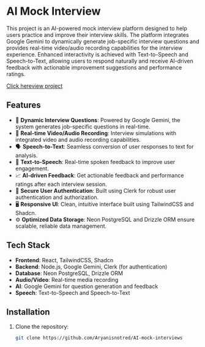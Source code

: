 # AI Mock Interview

This project is an AI-powered mock interview platform designed to help users practice and improve their interview skills. The platform integrates Google Gemini to dynamically generate job-specific interview questions and provides real-time video/audio recording capabilities for the interview experience. Enhanced interactivity is achieved with Text-to-Speech and Speech-to-Text, allowing users to respond naturally and receive AI-driven feedback with actionable improvement suggestions and performance ratings.


[Click hereview project](https://virtuehirex.vercel.app)

## Features

- 🎯 **Dynamic Interview Questions**: Powered by Google Gemini, the system generates job-specific questions in real-time.
- 🎥 **Real-time Video/Audio Recording**: Interview simulations with integrated video and audio recording capabilities.
- 🗣️ **Speech-to-Text**: Seamless conversion of user responses to text for analysis.
- 📝 **Text-to-Speech**: Real-time spoken feedback to improve user engagement.
- 📈 **AI-driven Feedback**: Get actionable feedback and performance ratings after each interview session.
- 🔐 **Secure User Authentication**: Built using Clerk for robust user authentication and authorization.
- 🖥️ **Responsive UI**: Clean, intuitive interface built using TailwindCSS and Shadcn.
- ⚙️ **Optimized Data Storage**: Neon PostgreSQL and Drizzle ORM ensure scalable, reliable data management.
  
## Tech Stack

- **Frontend**: React, TailwindCSS, Shadcn
- **Backend**: Node.js, Google Gemini, Clerk (for authentication)
- **Database**: Neon PostgreSQL, Drizzle ORM
- **Audio/Video**: Real-time media recording
- **AI**: Google Gemini for question generation and feedback
- **Speech**: Text-to-Speech and Speech-to-Text




## Installation

1. Clone the repository:
   ```bash
   git clone https://github.com/Aryanisnotred/AI-mock-interviews

```
